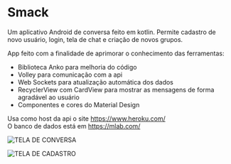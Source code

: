 # Smack

Um aplicativo Android de conversa feito em kotlin. Permite cadastro de novo usuário, login, tela de chat e criação de novos grupos.

App feito com a finalidade de aprimorar o conhecimento das ferramentas:
- Biblioteca Anko para melhoria do código
- Volley para comunicação com a api
- Web Sockets para atualização automática dos dados
- RecyclerView com CardView para mostrar as mensagens de forma agradável ao usuário
- Componentes e cores do Material Design 


Usa como host da api o site https://www.heroku.com/ \
O banco de dados está em https://mlab.com/


![TELA DE CONVERSA](https://i.ibb.co/vL5K1F2/Whats-App-Image-2018-11-30-at-16-36-52.jpg)

![TELA DE CADASTRO](https://i.ibb.co/GTBf8V2/Whats-App-Image-2018-11-30-at-16-38-17.jpg)
